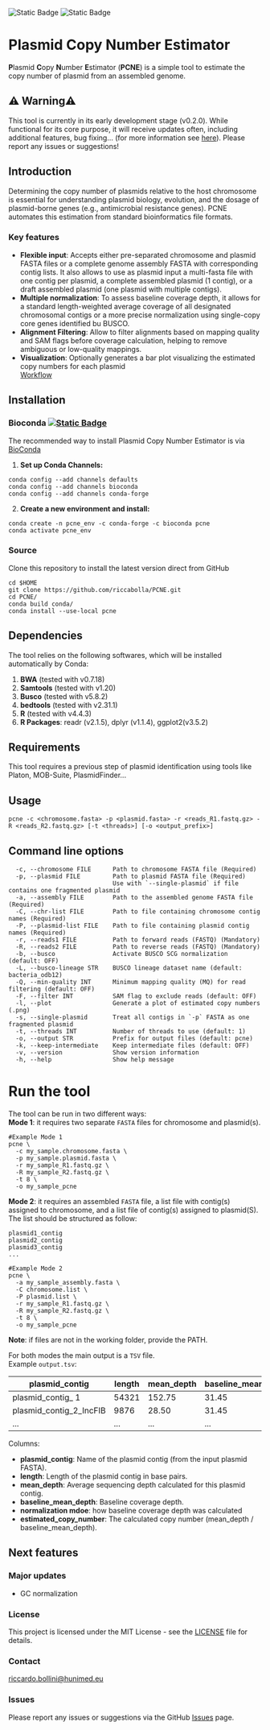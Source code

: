 ![Static Badge](https://img.shields.io/badge/License-MIT-blue)
![Static Badge](https://img.shields.io/badge/version-0.2.0-blue)

# Plasmid Copy Number Estimator
**P**lasmid **C**opy **N**umber **E**stimator (**PCNE**) is a simple tool to estimate the copy number of plasmid from an assembled genome. <br>
## ⚠️ Warning⚠️ 
This tool is currently in its early development stage (v0.2.0). While functional for its core purpose, it will receive updates often, including additional features, bug fixing... (for more information see [here](#Next-features)). Please report any issues or suggestions!
## Introduction
Determining the copy number of plasmids relative to the host chromosome is essential for understanding plasmid biology, evolution, and the dosage of plasmid-borne genes (e.g., antimicrobial resistance genes). PCNE automates this estimation from standard bioinformatics file formats. <br>
### Key features
* **Flexible input**: Accepts either pre-separated chromosome and plasmid FASTA files or a complete genome assembly FASTA with corresponding contig lists. It also allows to use as plasmid input a multi-fasta file with one contig per plasmid, a complete assembled plasmid (1 contig), or a draft assembled plasmid (one plasmid with multiple contigs). 
* **Multiple normalization**: To assess baseline coverage depth, it allows for a standard length-weighted average coverage of all designated chromosomal contigs or a more precise normalization using single-copy core genes identified bu BUSCO. 
* **Alignment Filtering**: Allow to filter alignments based on mapping quality and SAM flags before coverage calculation, helping to remove ambiguous or low-quality mappings.
* **Visualization**: Optionally generates a bar plot visualizing the estimated copy numbers for each plasmid <br>
[Workflow](./figure/Workflow.png)

## Installation
### Bioconda [![Static Badge](https://img.shields.io/badge/Install_with-Bioconda-blue)](https://bioconda.github.io/)

The recommended way to install Plasmid Copy Number Estimator is via [BioConda](https://bioconda.github.io/)<br>
1) **Set up Conda Channels:**<br>

```
conda config --add channels defaults
conda config --add channels bioconda
conda config --add channels conda-forge
```
2) **Create a new environment and install:**<br>
```
conda create -n pcne_env -c conda-forge -c bioconda pcne
conda activate pcne_env
```
### Source
Clone this repository to install the latest version direct from GitHub
```
cd $HOME
git clone https://github.com/riccabolla/PCNE.git 
cd PCNE/
conda build conda/
conda install --use-local pcne
```
## Dependencies
The tool relies on the following softwares, which will be installed automatically by Conda:<br>
1) **BWA** (tested with v0.7.18)<br>
2) **Samtools** (tested with v1.20)<br>
3) **Busco** (tested with v5.8.2)
4) **bedtools** (tested with v2.31.1)
5) **R** (tested with v4.4.3)<br>
6) **R Packages**: readr (v2.1.5), dplyr (v1.1.4), ggplot2(v3.5.2)<br>
## Requirements
This tool requires a previous step of plasmid identification using tools like Platon, MOB-Suite, PlasmidFinder...
## Usage
```
pcne -c <chromosome.fasta> -p <plasmid.fasta> -r <reads_R1.fastq.gz> -R <reads_R2.fastq.gz> [-t <threads>] [-o <output_prefix>]
```
## Command line options
```
  -c, --chromosome FILE      Path to chromosome FASTA file (Required)  
  -p, --plasmid FILE         Path to plasmid FASTA file (Required)  
                             Use with `--single-plasmid` if file contains one fragmented plasmid  
  -a, --assembly FILE        Path to the assembled genome FASTA file (Required)  
  -C, --chr-list FILE        Path to file containing chromosome contig names (Required)  
  -P, --plasmid-list FILE    Path to file containing plasmid contig names (Required)  
  -r, --reads1 FILE          Path to forward reads (FASTQ) (Mandatory)  
  -R, --reads2 FILE          Path to reverse reads (FASTQ) (Mandatory)  
  -b, --busco                Activate BUSCO SCG normalization (default: OFF)  
  -L, --busco-lineage STR    BUSCO lineage dataset name (default: bacteria_odb12)  
  -Q, --min-quality INT      Minimum mapping quality (MQ) for read filtering (default: OFF)  
  -F, --filter INT           SAM flag to exclude reads (default: OFF)  
  -l, --plot                 Generate a plot of estimated copy numbers (.png)  
  -s, --single-plasmid       Treat all contigs in `-p` FASTA as one fragmented plasmid  
  -t, --threads INT          Number of threads to use (default: 1)  
  -o, --output STR           Prefix for output files (default: pcne)  
  -k, --keep-intermediate    Keep intermediate files (default: OFF)  
  -v, --version              Show version information  
  -h, --help                 Show help message 
```

# Run the tool

The tool can be run in two different ways: <br>
**Mode 1**: it requires two separate `FASTA` files for chromosome and plasmid(s). <br>
```
#Example Mode 1
pcne \ 
  -c my_sample.chromosome.fasta \ 
  -p my_sample.plasmid.fasta \ 
  -r my_sample_R1.fastq.gz \ 
  -R my_sample_R2.fastq.gz \ 
  -t 8 \ 
  -o my_sample_pcne
```
**Mode 2**: it requires an assembled `FASTA` file, a list file with contig(s) assigned to chromosome, and a list file of contig(s) assigned to plasmid(S).
The list should be structured as follow:
```
plasmid1_contig
plasmid2_contig
plasmid3_contig
...
```
```
#Example Mode 2
pcne \ 
  -a my_sample_assembly.fasta \
  -C chromosome.list \
  -P plasmid.list \ 
  -r my_sample_R1.fastq.gz \ 
  -R my_sample_R2.fastq.gz \ 
  -t 8 \ 
  -o my_sample_pcne
```
**Note**: if files are not in the working folder, provide the PATH. <br>

For both modes the main output is a `TSV` file. <br>
Example `output.tsv`: <br>

| plasmid_contig |length | mean_depth |baseline_mean_depth |normalization_mode |estimated_copy_number |
|---|---|---|---|---|---|
|plasmid_contig_ 1|54321 |152.75|31.45|BUSCO_SCG|4.86|
|plasmid_contig_2_IncFIB|9876|28.50|31.45|BUSCO_SCG|0.91|
|...|...|...|...|...|...| 

Columns: <br>
* **plasmid_contig**: Name of the plasmid contig (from the input plasmid FASTA).<br>
* **length**: Length of the plasmid contig in base pairs.<br>
* **mean_depth**: Average sequencing depth calculated for this plasmid contig.<br>
* **baseline_mean_depth**: Baseline coverage depth.<br>
* **normalization mdoe**: how baseline coverage depth was calculated <br>
* **estimated_copy_number**: The calculated copy number (mean_depth / baseline_mean_depth).<br>

## <a name="Next-features"></a>Next features
### Major updates
* GC normalization

### **License**<br>
This project is licensed under the MIT License - see the [LICENSE](https://github.com/riccabolla/PCNE/blob/main/LICENSE) file for details.<br>

### **Contact** <br>
riccardo.bollini@hunimed.eu <br>

### **Issues**<br>
Please report any issues or suggestions via the GitHub [Issues](https://github.com/riccabolla/PCNE/issues) page.<br>
